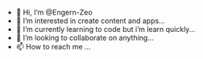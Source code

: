 - 👋 Hi, I’m @Engern-Zeo
- 👀 I’m interested in create content and apps...
- 🌱 I’m currently learning to code but i’m learn quickly...
- 💞️ I’m looking to collaborate on anything...
- 📫 How to reach me ...

<!---
Engern-Zeo/Engern-Zeo is a ✨ special ✨ repository because its `README.md` (this file) appears on your GitHub profile.
You can click the Preview link to take a look at your changes.
--->
